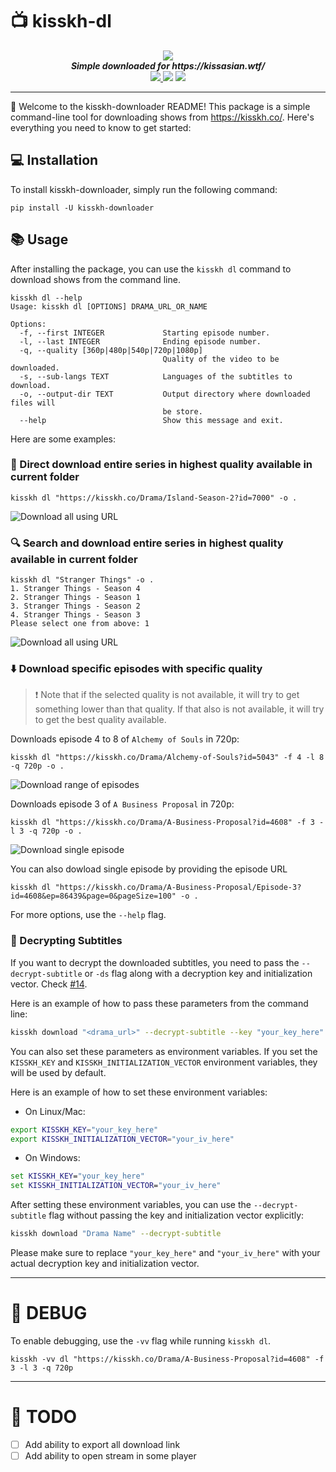 # :tv: kisskh-dl

<div align="center">
   <img src="https://i.imgur.com/nhQtOZa.png">
   <br>
   <strong><i>Simple downloaded for https://kissasian.wtf/</i></strong>
   <br>
   <a href="https://pypi.org/project/kisskh-downloader/">
   <img src="https://img.shields.io/pypi/v/kisskh-downloader?style=for-the-badge">
   </a>
   <img src="https://img.shields.io/github/actions/workflow/status/Dibakarroy1997/kisskh-dl/pull-request.yml?style=for-the-badge">
   <img src="https://img.shields.io/pypi/dm/kisskh-downloader?style=for-the-badge">
</div>

---

👋 Welcome to the kisskh-downloader README! This package is a simple command-line tool for downloading shows from https://kisskh.co/. Here's everything you need to know to get started:

## 💻 Installation

To install kisskh-downloader, simply run the following command:

```console
pip install -U kisskh-downloader
```

## 📚 Usage

After installing the package, you can use the `kisskh dl` command to download shows from the command line.

```console
kisskh dl --help
Usage: kisskh dl [OPTIONS] DRAMA_URL_OR_NAME

Options:
  -f, --first INTEGER             Starting episode number.
  -l, --last INTEGER              Ending episode number.
  -q, --quality [360p|480p|540p|720p|1080p]
                                  Quality of the video to be downloaded.
  -s, --sub-langs TEXT            Languages of the subtitles to download.
  -o, --output-dir TEXT           Output directory where downloaded files will
                                  be store.
  --help                          Show this message and exit.
```

Here are some examples:

### 🔗 Direct download entire series in highest quality available in current folder

```console
kisskh dl "https://kisskh.co/Drama/Island-Season-2?id=7000" -o .
```

![Download all using URL](https://i.imgur.com/cvKYqK3.gif)


### 🔍 Search and download entire series in highest quality available in current folder

```console
kisskh dl "Stranger Things" -o .
1. Stranger Things - Season 4
2. Stranger Things - Season 1
3. Stranger Things - Season 2
4. Stranger Things - Season 3
Please select one from above: 1
```

![Download all using URL](https://i.imgur.com/mLPqjgj.gif)

### ⬇️ Download specific episodes with specific quality

> :exclamation: Note that if the selected quality is not available, it will try to get something lower than that quality. If that also is not available, it will try to get the best quality available.

Downloads episode 4 to 8 of `Alchemy of Souls` in 720p:
```console
kisskh dl "https://kisskh.co/Drama/Alchemy-of-Souls?id=5043" -f 4 -l 8 -q 720p -o .
```

![Download range of episodes](https://i.imgur.com/Q6697pa.gif)

Downloads episode 3 of `A Business Proposal` in 720p:
```console
kisskh dl "https://kisskh.co/Drama/A-Business-Proposal?id=4608" -f 3 -l 3 -q 720p -o .
```

![Download single episode](https://i.imgur.com/cNlED8m.gif)

You can also dowload single episode by providing the episode URL

```console
kisskh dl "https://kisskh.co/Drama/A-Business-Proposal/Episode-3?id=4608&ep=86439&page=0&pageSize=100" -o .
```

For more options, use the `--help` flag.

### 📖 Decrypting Subtitles

If you want to decrypt the downloaded subtitles, you need to pass the `--decrypt-subtitle` or `-ds` flag along with a decryption key and initialization vector. Check [#14](https://github.com/debakarr/kisskh-dl/issues/14).

Here is an example of how to pass these parameters from the command line:

```bash
kisskh download "<drama_url>" --decrypt-subtitle --key "your_key_here" --initialization-vector "your_iv_here"
```

You can also set these parameters as environment variables. If you set the `KISSKH_KEY` and `KISSKH_INITIALIZATION_VECTOR` environment variables, they will be used by default.

Here is an example of how to set these environment variables:

- On Linux/Mac:

```bash
export KISSKH_KEY="your_key_here"
export KISSKH_INITIALIZATION_VECTOR="your_iv_here"
```

- On Windows:

```cmd
set KISSKH_KEY="your_key_here"
set KISSKH_INITIALIZATION_VECTOR="your_iv_here"
```

After setting these environment variables, you can use the `--decrypt-subtitle` flag without passing the key and initialization vector explicitly:

```bash
kisskh download "Drama Name" --decrypt-subtitle
```

Please make sure to replace `"your_key_here"` and `"your_iv_here"` with your actual decryption key and initialization vector.

---

# 🐞 DEBUG

To enable debugging, use the `-vv` flag while running `kisskh dl`.

```console
kisskh -vv dl "https://kisskh.co/Drama/A-Business-Proposal?id=4608" -f 3 -l 3 -q 720p
```

---

# :construction: TODO
- [ ] Add ability to export all download link
- [ ] Add ability to open stream in some player
